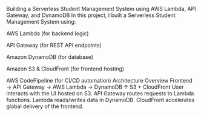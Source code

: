 Building a Serverless Student Management System using AWS Lambda, API Gateway, and DynamoDB
In this project, I built a Serverless Student Management System using:

AWS Lambda (for backend logic)

API Gateway (for REST API endpoints)

Amazon DynamoDB (for database)

Amazon S3 & CloudFront (for frontend hosting)

AWS CodePipeline (for CI/CD automation)
Architecture Overview
Frontend → API Gateway → AWS Lambda → DynamoDB
                            ↑
                      S3 + CloudFront
User interacts with the UI hosted on S3.
 API Gateway routes requests to Lambda functions.
 Lambda reads/writes data in DynamoDB.
 CloudFront accelerates global delivery of the frontend.                      
                      

                      
